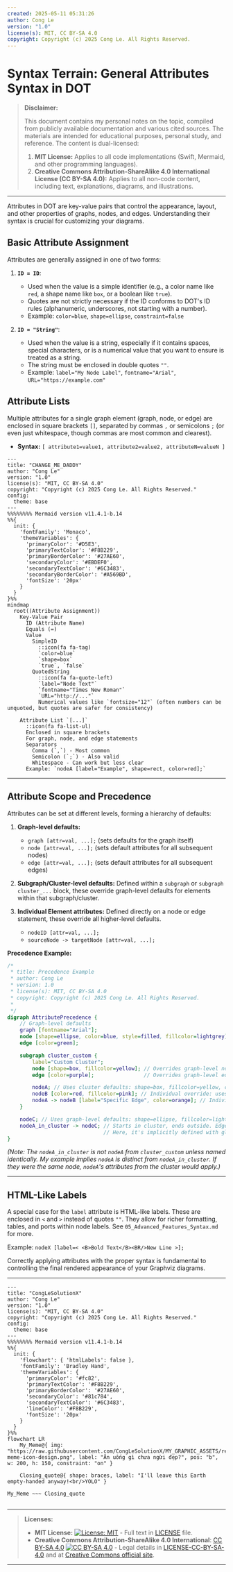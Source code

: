 ```yaml
---
created: 2025-05-11 05:31:26
author: Cong Le
version: "1.0"
license(s): MIT, CC BY-SA 4.0
copyright: Copyright (c) 2025 Cong Le. All Rights Reserved.
---
```




# Syntax Terrain: General Attributes Syntax in DOT
> **Disclaimer:**
>
> This document contains my personal notes on the topic,
> compiled from publicly available documentation and various cited sources.
> The materials are intended for educational purposes, personal study, and reference.
> The content is dual-licensed:
> 1. **MIT License:** Applies to all code implementations (Swift, Mermaid, and other programming languages).
> 2. **Creative Commons Attribution-ShareAlike 4.0 International License (CC BY-SA 4.0):** Applies to all non-code content, including text, explanations, diagrams, and illustrations.
---



Attributes in DOT are key-value pairs that control the appearance, layout, and other properties of graphs, nodes, and edges. Understanding their syntax is crucial for customizing your diagrams.

## Basic Attribute Assignment

Attributes are generally assigned in one of two forms:

1.  **`ID = ID`**:
    *   Used when the value is a simple identifier (e.g., a color name like `red`, a shape name like `box`, or a boolean like `true`).
    *   Quotes are not strictly necessary if the ID conforms to DOT's ID rules (alphanumeric, underscores, not starting with a number).
    *   Example: `color=blue`, `shape=ellipse`, `constraint=false`

2.  **`ID = "String"`**:
    *   Used when the value is a string, especially if it contains spaces, special characters, or is a numerical value that you want to ensure is treated as a string.
    *   The string must be enclosed in double quotes `""`.
    *   Example: `label="My Node Label"`, `fontname="Arial"`, `URL="https://example.com"`

## Attribute Lists

Multiple attributes for a single graph element (graph, node, or edge) are enclosed in square brackets `[]`, separated by commas `,` or semicolons `;` (or even just whitespace, though commas are most common and clearest).

*   **Syntax:** `[ attribute1=value1, attribute2=value2, attributeN=valueN ]`

```mermaid
---
title: "CHANGE_ME_DADDY"
author: "Cong Le"
version: "1.0"
license(s): "MIT, CC BY-SA 4.0"
copyright: "Copyright (c) 2025 Cong Le. All Rights Reserved."
config:
  theme: base
---
%%%%%%%% Mermaid version v11.4.1-b.14
%%{
  init: {
    'fontFamily': 'Monaco',
    'themeVariables': {
      'primaryColor': '#D5E3',
      'primaryTextColor': '#F8B229',
      'primaryBorderColor': '#27AE60',
      'secondaryColor': '#EBDEF0',
      'secondaryTextColor': '#6C3483',
      'secondaryBorderColor': '#A569BD',
      'fontSize': '20px'
    }
  }
}%%
mindmap
  root((Attribute Assignment))
    Key-Value Pair
      ID (Attribute Name)
      Equals (=)
      Value
        SimpleID
          ::icon(fa fa-tag)
          `color=blue`
          `shape=box`
          `true`, `false`
        QuotedString
          ::icon(fa fa-quote-left)
          `label="Node Text"`
          `fontname="Times New Roman"`
          `URL="http://..."`
          Numerical values like `fontsize="12"` (often numbers can be unquoted, but quotes are safer for consistency)

    Attribute List `[...]`
      ::icon(fa fa-list-ul)
      Enclosed in square brackets
      For graph, node, and edge statements
      Separators
        Comma (`,`) - Most common
        Semicolon (`;`) - Also valid
        Whitespace - Can work but less clear
      Example: `nodeA [label="Example", shape=rect, color=red];`
```

-----

## Attribute Scope and Precedence

Attributes can be set at different levels, forming a hierarchy of defaults:

1.  **Graph-level defaults:**
    *   `graph [attr=val, ...];` (sets defaults for the graph itself)
    *   `node [attr=val, ...];` (sets default attributes for all subsequent nodes)
    *   `edge [attr=val, ...];` (sets default attributes for all subsequent edges)

2.  **Subgraph/Cluster-level defaults:** Defined within a `subgraph` or `subgraph cluster_...` block, these override graph-level defaults for elements within that subgraph/cluster.

3.  **Individual Element attributes:** Defined directly on a node or edge statement, these override all higher-level defaults.
    *   `nodeID [attr=val, ...];`
    *   `sourceNode -> targetNode [attr=val, ...];`

**Precedence Example:**

```dot
/*
 * title: Precedence Example
 * author: Cong Le
 * version: 1.0
 * license(s): MIT, CC BY-SA 4.0
 * copyright: Copyright (c) 2025 Cong Le. All Rights Reserved.
 * 
 */
digraph AttributePrecedence {
    // Graph-level defaults
    graph [fontname="Arial"];
    node [shape=ellipse, color=blue, style=filled, fillcolor=lightgrey];
    edge [color=green];

    subgraph cluster_custom {
        label="Custom Cluster";
        node [shape=box, fillcolor=yellow]; // Overrides graph-level node defaults for this cluster
        edge [color=purple];                // Overrides graph-level edge defaults for this cluster

        nodeA; // Uses cluster defaults: shape=box, fillcolor=yellow, color=blue, fontname=Arial
        nodeB [color=red, fillcolor=pink]; // Individual override: uses red border, pink fill
        nodeA -> nodeB [label="Specific Edge", color=orange]; // Individual edge override
    }

    nodeC; // Uses graph-level defaults: shape=ellipse, fillcolor=lightgrey
    nodeA_in_cluster -> nodeC; // Starts in cluster, ends outside. Edge color might be tricky - depends on definition point. If defined outside cluster: green. Inside: purple.
                               // Here, it's implicitly defined with global settings if not previously defined.
}
```
*(Note: The `nodeA_in_cluster` is not `nodeA` from `cluster_custom` unless named identically. My example implies `nodeA` is distinct from `nodeA_in_cluster`. If they were the same node, `nodeA`'s attributes from the cluster would apply.)*

-----

## HTML-Like Labels

A special case for the `label` attribute is HTML-like labels. These are enclosed in `<` and `>` instead of quotes `""`. They allow for richer formatting, tables, and ports within node labels. See `05_Advanced_Features_Syntax.md` for more.

Example: `nodeX [label=< <B>Bold Text</B><BR/>New Line >];`

Correctly applying attributes with the proper syntax is fundamental to controlling the final rendered appearance of your Graphviz diagrams.






---

<!-- 
```mermaid
%% Current Mermaid version
info
```  -->


```mermaid
---
title: "CongLeSolutionX"
author: "Cong Le"
version: "1.0"
license(s): "MIT, CC BY-SA 4.0"
copyright: "Copyright (c) 2025 Cong Le. All Rights Reserved."
config:
  theme: base
---
%%%%%%%% Mermaid version v11.4.1-b.14
%%{
  init: {
    'flowchart': { 'htmlLabels': false },
    'fontFamily': 'Bradley Hand',
    'themeVariables': {
      'primaryColor': '#fc82',
      'primaryTextColor': '#F8B229',
      'primaryBorderColor': '#27AE60',
      'secondaryColor': '#81c784',
      'secondaryTextColor': '#6C3483',
      'lineColor': '#F8B229',
      'fontSize': '20px'
    }
  }
}%%
flowchart LR
    My_Meme@{ img: "https://raw.githubusercontent.com/CongLeSolutionX/MY_GRAPHIC_ASSETS/refs/heads/Designing_graphic_syntax/MY_MEME/My-meme-icon-design.png", label: "Ăn uống gì chưa ngừi đẹp?", pos: "b", w: 200, h: 150, constraint: "on" }

    Closing_quote@{ shape: braces, label: "I'll leave this Earth empty-handed anyway!<br/>YOLO" }

My_Meme ~~~ Closing_quote


```

---
>**Licenses:**
>
>- **MIT License:**  [![License: MIT](https://img.shields.io/badge/License-MIT-yellow.svg)](LICENSE) - Full text in [LICENSE](LICENSE) file.
>- **Creative Commons Attribution-ShareAlike 4.0 International**: [CC BY-SA 4.0](https://creativecommons.org/licenses/by-sa/4.0/) [![CC BY-SA 4.0](https://licensebuttons.net/l/by-sa/4.0/88x31.png)](https://creativecommons.org/licenses/by-sa/4.0/) - Legal details in [LICENSE-CC-BY-SA-4.0](LICENSE-CC-BY-SA-4.0) and at [Creative Commons official site](https://creativecommons.org/licenses/by-sa/4.0/).
>
---